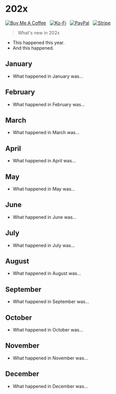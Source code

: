 # 202x

[![Buy Me A Coffee](https://srv-cdn.himpfen.io/badges/buymeacoffee/buymeacoffee-flat.svg)](https://tinyurl.com/2h9aktmd) &nbsp; [![Ko-Fi](https://srv-cdn.himpfen.io/badges/kofi/kofi-flat.svg)](https://tinyurl.com/d4xnrptz) &nbsp; [![PayPal](https://srv-cdn.himpfen.io/badges/paypal/paypal-flat.svg)](https://tinyurl.com/mr22naua) &nbsp; [![Stripe](https://srv-cdn.himpfen.io/badges/stripe/stripe-flat.svg)](https://tinyurl.com/e8ymxdw3)

> What's new in 202x

* This happened this year.
* And this happened.

## January

* What happened in January was...

## February

* What happened in February was...

## March

* What happened in March was...

## April

* What happened in April was...

## May

* What happened in May was...

## June

* What happened in June was...

## July

* What happened in July was...

## August

* What happened in August was...

## September

* What happened in September was...

## October

* What happened in October was...

## November

* What happened in November was...

## December

* What happened in December was...
